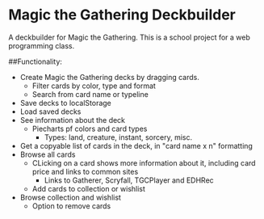 # Magic the Gathering Deckbuilder

A deckbuilder for Magic the Gathering. This is a school project for a web programming class.

##Functionality:

* Create Magic the Gathering decks by dragging cards.
    * Filter cards by color, type and format
    * Search from card name or typeline
* Save decks to localStorage
* Load saved decks
* See information about the deck
    * Piecharts pf colors and card types
        * Types: land, creature, instant, sorcery, misc.
* Get a copyable list of cards in the deck, in "card name x n" formatting
* Browse all cards
    * CLicking on a card shows more information about it, including card price and links to common sites
        * Links to Gatherer, Scryfall, TGCPlayer and EDHRec
    * Add cards to collection or wishlist
* Browse collection and wishlist
    * Option to remove cards
    
